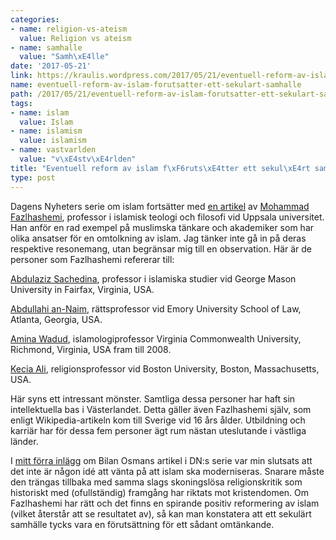 ```yaml
---
categories:
- name: religion-vs-ateism
  value: Religion vs ateism
- name: samhalle
  value: "Samh\xE4lle"
date: '2017-05-21'
link: https://kraulis.wordpress.com/2017/05/21/eventuell-reform-av-islam-forutsatter-ett-sekulart-samhalle/
name: eventuell-reform-av-islam-forutsatter-ett-sekulart-samhalle
path: /2017/05/21/eventuell-reform-av-islam-forutsatter-ett-sekulart-samhalle/
tags:
- name: islam
  value: Islam
- name: islamism
  value: islamism
- name: vastvarlden
  value: "v\xE4stv\xE4rlden"
title: "Eventuell reform av islam f\xF6ruts\xE4tter ett sekul\xE4rt samh\xE4lle"
type: post
---
```

Dagens Nyheters serie om islam fortsätter med [en artikel](http://www.dn.se/kultur-noje/kulturdebatt/mohammad-fazlhashemi-kampen-om-islam-blossar-ofta-upp-i-orostider/) av [Mohammad Fazlhashemi](https://sv.wikipedia.org/wiki/Mohammad_Fazlhashemi), professor i islamisk teologi och filosofi vid Uppsala universitet. Han anför en rad exempel på muslimska tänkare och akademiker som har olika ansatser för en omtolkning av islam. Jag tänker inte gå in på deras respektive resonemang, utan begränsar mig till en observation. Här är de personer som Fazlhashemi refererar till:

[Abdulaziz Sachedina](https://en.wikipedia.org/wiki/Abdulaziz_Sachedina), professor i islamiska studier vid George Mason University in Fairfax, Virginia, USA.

[Abdullahi an-Naim](https://en.wikipedia.org/wiki/Abdullahi_Ahmed_An-Na%27im), rättsprofessor vid Emory University School of Law, Atlanta, Georgia, USA.

[Amina Wadud](https://en.wikipedia.org/wiki/Amina_Wadud), islamologiprofessor Virginia Commonwealth University, Richmond, Virginia, USA fram till 2008.

[Kecia Ali](https://en.wikipedia.org/wiki/Kecia_Ali), religionsprofessor vid Boston University, Boston, Massachusetts, USA.

Här syns ett intressant mönster. Samtliga dessa personer har haft sin intellektuella bas i Västerlandet. Detta gäller även Fazlhashemi själv, som enligt Wikipedia-artikeln kom till Sverige vid 16 års ålder. Utbildning och karriär har för dessa fem personer ägt rum nästan uteslutande i västliga länder.

I [mitt förra inlägg](/posts/) om Bilan Osmans artikel i DN:s serie var min slutsats att det inte är någon idé att vänta på att islam ska moderniseras. Snarare måste den trängas tillbaka med samma slags skoningslösa religionskritik som historiskt med (ofullständig) framgång har riktats mot kristendomen. Om Fazlhashemi har rätt och det finns en spirande positiv reformering av islam (vilket återstår att se resultatet av), så kan man konstatera att ett sekulärt samhälle tycks vara en förutsättning för ett sådant omtänkande.

